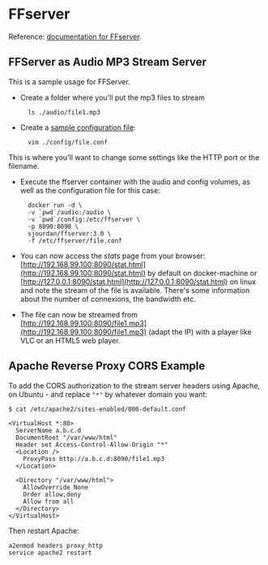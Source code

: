# FFserver

Reference: [documentation for FFserver](https://ffmpeg.org/ffserver.html).

## FFServer as Audio MP3 Stream Server

This is a sample usage for FFServer.

- Create a folder where you'll put the mp3 files to stream

        ls ./audio/file1.mp3

- Create a [sample configuration file](./config/file.conf):

        vim ./config/file.conf

This is where you'll want to change some settings like the HTTP port or the filename.

- Execute the ffserver container with the audio and config volumes, as well as the configuration file for this case:

        docker run -d \
        -v `pwd`/audio:/audio \
        -v `pwd`/config:/etc/ffserver \
        -p 8090:8090 \
        sjourdan/ffserver:3.0 \
        -f /etc/ffserver/file.conf

- You can now access the _stats_ page from your browser: [http://192.168.99.100:8090/stat.html](http://192.168.99.100:8090/stat.html) by default on docker-machine or [http://127.0.0.1:8090/stat.html](http://127.0.0.1:8090/stat.html) on linux and note the stream of the file is available. There's some information about the number of connexions, the bandwidth etc.

- The file can now be streamed from [http://192.168.99.100:8090/file1.mp3](http://192.168.99.100:8090/file1.mp3) (adapt the IP) with a player like VLC or an HTML5 web player.

## Apache Reverse Proxy CORS Example

To add the CORS authorization to the stream server headers using Apache, on Ubuntu - and replace `"*"` by whatever domain you want:

```
$ cat /etc/apache2/sites-enabled/000-default.conf

<VirtualHost *:80>
  ServerName a.b.c.d
  DocumentRoot "/var/www/html"
  Header set Access-Control-Allow-Origin "*"
  <Location />
    ProxyPass http://a.b.c.d:8090/file1.mp3
  </Location>

  <Directory "/var/www/html">
    AllowOverride None
    Order allow,deny
    Allow from all
  </Directory>
</VirtualHost>
```

Then restart Apache:

```
a2enmod headers proxy_http
service apache2 restart
```
